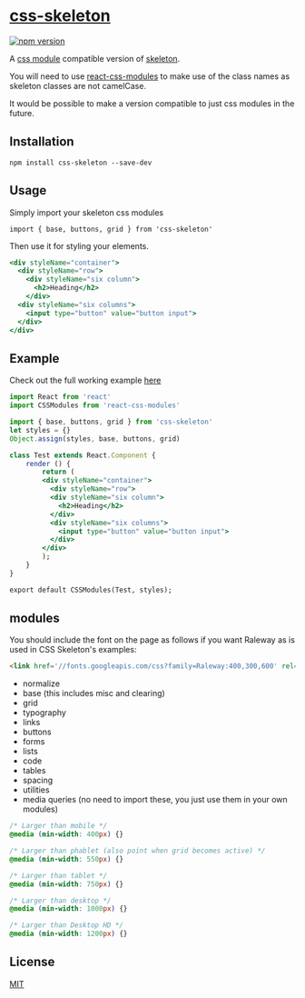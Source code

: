# [css-skeleton](http://getskeleton.com)

[![npm version](https://badge.fury.io/js/pure-css.svg)](https://badge.fury.io/js/pure-css)

A [css module](https://github.com/css-modules/css-modules) compatible version of [skeleton](http://getskeleton.com).

You will need to use [react-css-modules](https://github.com/gajus/react-css-modules) to make use of the class names as skeleton classes are not camelCase.

It would be possible to make a version compatible to just css modules in the future. 

## Installation

`npm install css-skeleton --save-dev`

## Usage
Simply import your skeleton css modules

`import { base, buttons, grid } from 'css-skeleton'`

Then use it for styling your elements.

```jsx
<div styleName="container">
  <div styleName="row">
    <div styleName="six column">
      <h2>Heading</h2>
    </div>
  <div styleName="six columns">
    <input type="button" value="button input">
  </div>
</div>
```

## Example

Check out the full working example [here](https://github.com/StevenIseki/css-skeleton/tree/master/example)

```jsx
import React from 'react'
import CSSModules from 'react-css-modules'

import { base, buttons, grid } from 'css-skeleton'
let styles = {}
Object.assign(styles, base, buttons, grid)

class Test extends React.Component {
    render () {
        return (
        <div styleName="container">
          <div styleName="row">
          <div styleName="six column">
            <h2>Heading</h2>
          </div>
          <div styleName="six columns">
            <input type="button" value="button input">
          </div>
        </div>
        );
    }
}

export default CSSModules(Test, styles);
```

## modules

You should include the font on the page as follows if you want Raleway as is used in CSS Skeleton's examples:

```html
<link href='//fonts.googleapis.com/css?family=Raleway:400,300,600' rel='stylesheet' type='text/css'>
```

- normalize
- base (this includes misc and clearing)
- grid
- typography
- links
- buttons
- forms
- lists
- code
- tables
- spacing
- utilities
- media queries (no need to import these, you just use them in your own modules)

```css
/* Larger than mobile */
@media (min-width: 400px) {}

/* Larger than phablet (also point when grid becomes active) */
@media (min-width: 550px) {}

/* Larger than tablet */
@media (min-width: 750px) {}

/* Larger than desktop */
@media (min-width: 1000px) {}

/* Larger than Desktop HD */
@media (min-width: 1200px) {}
```

## License

[MIT](http://isekivacenz.mit-license.org/)
